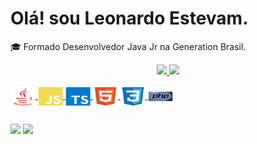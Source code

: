 # Olá! sou Leonardo Estevam.

🎓 Formado Desenvolvedor Java Jr na Generation Brasil.

<div align="center">
  <a href="https://github.com/leoesttevam">
  <img height="180em" src="https://github-readme-stats.vercel.app/api?username=leoesttevam&show_icons=true&theme=tokyonight&include_all_commits=true&count_private=true"/>
  <img height="180em" src="https://github-readme-stats.vercel.app/api/top-langs/?username=leoesttevam&layout=compact&langs_count=7&theme=tokyonight"/>
</div>
  <div style="display: inline_block"><br>
    <img align="center" alt="Leo-Java" height="30" width="40" src="https://raw.githubusercontent.com/devicons/devicon/master/icons/java/java-plain.svg">
  <img align="center" alt="Leo-Js" height="30" width="40" src="https://raw.githubusercontent.com/devicons/devicon/master/icons/javascript/javascript-plain.svg">
  <img align="center" alt="Leo-Ts" height="30" width="40" src="https://raw.githubusercontent.com/devicons/devicon/master/icons/typescript/typescript-plain.svg">
  <img align="center" alt="Leo-HTML" height="30" width="40" src="https://raw.githubusercontent.com/devicons/devicon/master/icons/html5/html5-original.svg">
  <img align="center" alt="Leo-CSS" height="30" width="40" src="https://raw.githubusercontent.com/devicons/devicon/master/icons/css3/css3-original.svg">
  <img align="center" alt="Leo-PHP" height="30" width="40" src="https://raw.githubusercontent.com/devicons/devicon/master/icons/php/php-original.svg">
</div>
  
  
  ##
 
<div> 
  <a href="https://www.instagram.com/invites/contact/?i=m9nozr5bcn7j&utm_content=mq7cgge" target="_blank"><img src="https://img.shields.io/badge/-Instagram-%23E4405F?style=for-the-badge&logo=instagram&logoColor=white" target="_blank"></a> 
  <a href = "https://www.linkedin.com/in/leonardo-estevam-42501b170"><img src="https://img.shields.io/badge/LinkedIn-0077B5?style=for-the-badge&logo=linkedin&logoColor=white" target="_blank"></a>
